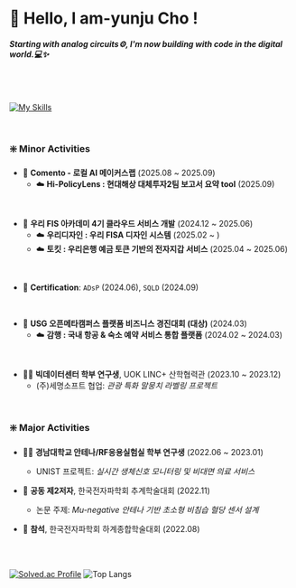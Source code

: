 # 🫧 Hello, I am-yunju Cho !
##### *Starting with analog circuits⚙️, I'm now building with code in the digital world.💻✨*

<br>
<br>

[![My Skills](https://skillicons.dev/icons?i=cpp,ts,js,react,mysql,java,python&theme=light&perline=7)](https://skillicons.dev)

<br>

### ❇️ Minor Activities
- 🧩 **Comento - 로컬 AI 메이커스랩** (2025.08 ~ 2025.09)
  - ☁️ **Hi-PolicyLens : 현대해상 대체투자2팀 보고서 요약 tool** (2025.09)
<br>

- 🧩 **우리 FIS 아카데미 4기 클라우드 서비스 개발** (2024.12 ~ 2025.06)
  - ☁️ **우리디자인 : 우리 FISA 디자인 시스템** (2025.02 ~ )
  - ☁️ **토킷 : 우리은행 예금 토큰 기반의 전자지갑 서비스** (2025.04 ~ 2025.06)
<br>

- 🧩 **Certification**: `ADsP` (2024.06), `SQLD` (2024.09)
<br>
  
- 🧩 **USG 오픈메타캠퍼스 플랫폼 비즈니스 경진대회 (대상)** (2024.03)
  - ☁️ **감행 : 국내 항공 & 숙소 예약 서비스 통합 플랫폼** (2024.02 ~ 2024.03)
<br>

- 🧑‍🔬 **빅데이터센터 학부 연구생**, UOK LINC+ 산학협력관 (2023.10 ~ 2023.12)  
  - (주)세명소프트 협업: *관광 특화 말뭉치 라벨링 프로젝트*

<br>

### ❇️ Major Activities

- 🧑‍🔬 **경남대학교 안테나/RF응용실험실 학부 연구생** (2022.06 ~ 2023.01)  
  - UNIST 프로젝트: *실시간 생체신호 모니터링 및 비대면 의료 서비스*

- 📄 **공동 제2저자**, 한국전자파학회 추계학술대회 (2022.11)  
  - 논문 주제: *Mu-negative 안테나 기반 초소형 비침습 혈당 센서 설계*
    
- 📄 **참석**, 한국전자파학회 하계종합학술대회 (2022.08)

<br>


<br>

[![Solved.ac Profile](http://mazassumnida.wtf/api/generate_badge?boj=amy8883)](https://solved.ac/amy8883)
![Top Langs](https://github-readme-stats.vercel.app/api/top-langs/?username=iamyuunzo&layout=compact)

